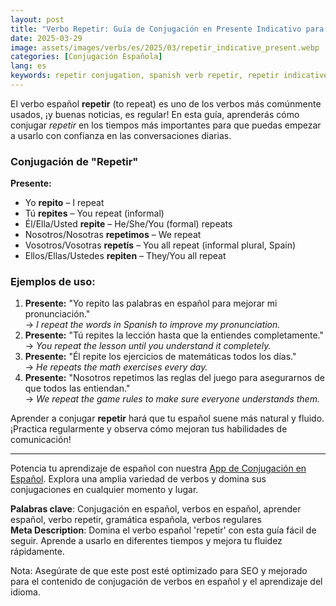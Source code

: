 ```yaml
---
layout: post
title: "Verbo Repetir: Guía de Conjugación en Presente Indicativo para Principiantes"
date: 2025-03-29
image: assets/images/verbs/es/2025/03/repetir_indicative_present.webp
categories: [Conjugación Española]
lang: es
keywords: repetir conjugation, spanish verb repetir, repetir indicative present, spanish conjugation, learn spanish
---
```


El verbo español **repetir** (to repeat) es uno de los verbos más comúnmente usados, ¡y buenas noticias, es regular! En esta guía, aprenderás cómo conjugar *repetir* en los tiempos más importantes para que puedas empezar a usarlo con confianza en las conversaciones diarias.

### Conjugación de "Repetir"

**Presente:**
- Yo **repito** – I repeat
- Tú **repites** – You repeat (informal)
- Él/Ella/Usted **repite** – He/She/You (formal) repeats
- Nosotros/Nosotras **repetimos** – We repeat
- Vosotros/Vosotras **repetís** – You all repeat (informal plural, Spain)
- Ellos/Ellas/Ustedes **repiten** – They/You all repeat

### Ejemplos de uso:

1. **Presente:** "Yo repito las palabras en español para mejorar mi pronunciación."  
   → _I repeat the words in Spanish to improve my pronunciation._
2. **Presente:** "Tú repites la lección hasta que la entiendes completamente."  
   → _You repeat the lesson until you understand it completely._
3. **Presente:** "Él repite los ejercicios de matemáticas todos los días."  
   → _He repeats the math exercises every day._
4. **Presente:** "Nosotros repetimos las reglas del juego para asegurarnos de que todos las entiendan."  
   → _We repeat the game rules to make sure everyone understands them._

Aprender a conjugar **repetir** hará que tu español suene más natural y fluido. ¡Practica regularmente y observa cómo mejoran tus habilidades de comunicación!

---

Potencia tu aprendizaje de español con nuestra [App de Conjugación en Español]({{site.appStore.es}}). Explora una amplia variedad de verbos y domina sus conjugaciones en cualquier momento y lugar.

**Palabras clave**: Conjugación en español, verbos en español, aprender español, verbo repetir, gramática española, verbos regulares  
**Meta Description**: Domina el verbo español 'repetir' con esta guía fácil de seguir. Aprende a usarlo en diferentes tiempos y mejora tu fluidez rápidamente.

Nota: Asegúrate de que este post esté optimizado para SEO y mejorado para el contenido de conjugación de verbos en español y el aprendizaje del idioma.